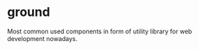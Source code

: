 ground
======

Most common used components in form of utility library for web development nowadays.
